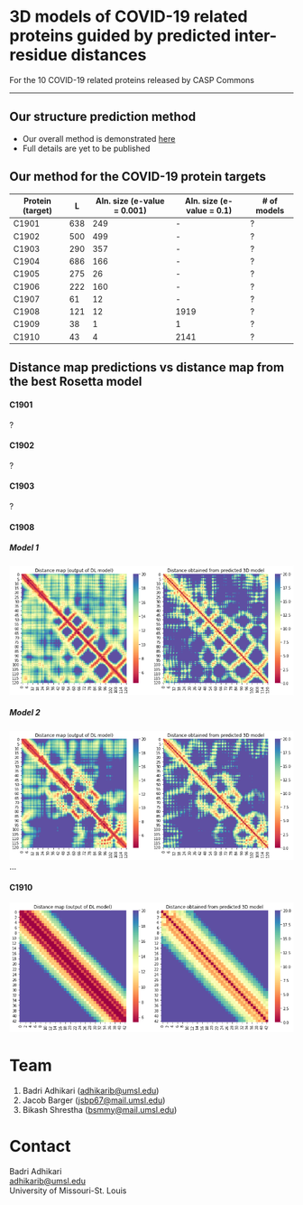 # 3D models of COVID-19 related proteins guided by predicted inter-residue distances
For the 10 COVID-19 related proteins released by CASP Commons
<hr>

## Our structure prediction method
* Our overall method is demonstrated [here](./Full-Pipeline.md)
* Full details are yet to be published

## Our method for the COVID-19 protein targets
| Protein (target)  | L  | Aln. size (e-value = 0.001) | Aln. size (e-value = 0.1) | # of models |
|---|---|---|---|---|
| C1901 | 638 | 249  | -  | ? |
| C1902 | 500  | 499  | - | ? |
| C1903 | 290  | 357  | -  | ? |
| C1904 | 686  | 166  |  - | ? |
| C1905 | 275  | 26  |  - | ? |
| C1906 | 222  | 160  | -  | ? |
| C1907 | 61  |  12 |  - | ? |
| C1908 | 121  |  12 | 1919  | ? |
| C1909 | 38  |  1 | 1  | ? |
| C1910 | 43  | 4  |  2141 | ? |
 
## Distance map predictions vs distance map from the best Rosetta model
#### C1901
?
#### C1902
?
#### C1903
?
#### C1908
##### Model 1
![](./distance-maps/C1908_1.png)  
##### Model 2
![](./distance-maps/C1908_2.png)
...
#### C1910
![](./distance-maps/C1910_1.png)

# Team
1. Badri Adhikari (adhikarib@umsl.edu)
1. Jacob Barger (jsbp67@mail.umsl.edu)
1. Bikash Shrestha (bsmmy@mail.umsl.edu)

# Contact
Badri Adhikari  
adhikarib@umsl.edu  
University of Missouri-St. Louis  
